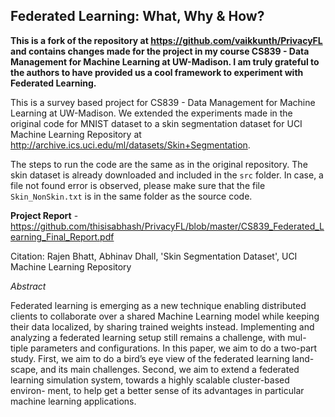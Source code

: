 ## Federated Learning: What, Why & How?

**This is a fork of the repository at https://github.com/vaikkunth/PrivacyFL and contains changes made for the project in my course CS839 - Data Management for Machine Learning at UW-Madison. I am truly grateful to the authors to have provided us a cool framework to experiment with Federated Learning.**

This is a survey based project for CS839 - Data Management for Machine Learning at UW-Madison. We extended the experiments made in the original code for MNIST dataset to a skin segmentation dataset for UCI Machine Learning Repository at http://archive.ics.uci.edu/ml/datasets/Skin+Segmentation.

The steps to run the code are the same as in the original repository. The skin dataset is already downloaded and included in the `src` folder.
In case, a file not found error is observed, please make sure that the file `Skin_NonSkin.txt` is in the same folder as the source code.

**Project Report** - https://github.com/thisisabhash/PrivacyFL/blob/master/CS839_Federated_Learning_Final_Report.pdf

Citation:
Rajen Bhatt, Abhinav Dhall, 'Skin Segmentation Dataset', UCI Machine Learning Repository

*Abstract*


Federated learning is emerging as a new technique enabling distributed clients to collaborate over a shared Machine Learning model while keeping their data localized, by sharing trained weights instead. Implementing and analyzing a federated learning setup still remains a challenge, with mul- tiple parameters and configurations. In this paper, we aim to do a two-part study. First, we aim to do a bird’s eye view of the federated learning land- scape, and its main challenges. Second, we aim to extend a federated learning simulation system, towards a highly scalable cluster-based environ- ment, to help get a better sense of its advantages in particular machine learning applications.
